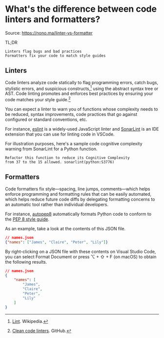 # What's the difference between code linters and formatters?

Source: <https://nono.ma/linter-vs-formatter>

TL;DR

    Linters flag bugs and bad practices
    Formatters fix your code to match style guides

## Linters

Code linters analyze code statically to flag programming errors, catch bugs, stylistic errors, and suspicious constructs,[^1] using the abstract syntax tree or AST. Code linting promotes and enforces best practices by ensuring your code matches your style guide.[^2]

You can expect a linter to warn you of functions whose complexity needs to be reduced, syntax improvements, code practices that go against configured or standard conventions, etc.

For instance, [eslint](https://github.com/eslint/eslint) is a widely-used JavaScript linter and [SonarLint](https://www.sonarqube.org/sonarlint/) is an IDE extension that you can use for linting code in VSCode.

For illustration purposes, here's a sample code cognitive complexity warning from SonarLint for a Python function.

```text
Refactor this function to reduce its Cognitive Complexity
from 37 to the 15 allowed. sonarlint(python:S3776)
```

## Formatters

Code formatters fix style—spacing, line jumps, comments—which helps enforce programming and formatting rules that can be easily automated, which helps reduce future code diffs by delegating formatting concerns to an automatic tool rather than individual developers.

For instance, [autopep8](https://github.com/peter-evans/autopep8) automatically formats Python code to conform to the [PEP 8 style guide](https://peps.python.org/pep-0008/).

As an example, take a look at the contents of this JSON file.

```json
// names.json
{"names": ["James", "Claire", "Peter", "Lily"]}
```

By right-clicking on a JSON file with these contents on Visual Studio Code, you can select Format Document or press ⌥ + ⇧ + F (on macOS) to obtain the following results.

```json
// names.json
{
    "names": [
        "James",
        "Claire",
        "Peter",
        "Lily"
    ]
}
```

[^1]: [Lint](<https://en.wikipedia.org/wiki/Lint_(software)>). Wikipedia.
[^2]: [Clean code linters](https://github.com/collections/clean-code-linters). GitHub.
